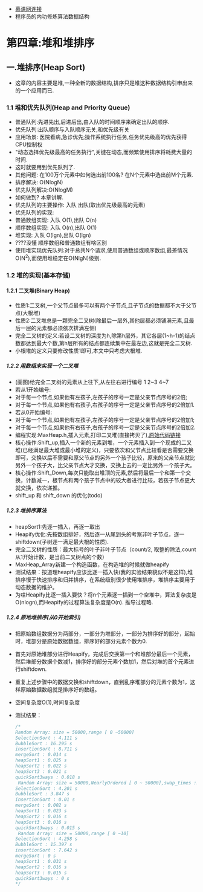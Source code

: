 + [慕课网连接](https://coding.imooc.com/class/chapter/71.html)
+ 程序员的内功修炼算法数据结构

# 第四章:堆和堆排序
## 一.堆排序(Heap Sort)
+ 这章的内容主要是堆,一种全新的数据结构,排序只是堆这种数据结构引申出来的一个应用而已.
### 1.1 堆和优先队列(Heap and Priority Queue)
+ 普通队列:先进先出,后进后出,由入队的时间顺序来确定出队的顺序.
+ 优先队列:出队顺序与入队顺序无关,和优先级有关
+ 应用场景: 医院看病,急诊优先;操作系统执行任务,任务优先级高的优先获得CPU控制权
+ "动态选择优先级最高的任务执行",关键在动态,而频繁使用排序将耗费大量的时间.
+ 这时就要用到优先队列了.
+ 其他问题: 在100万个元素中如何选出前100名? 在N个元素中选出前M个元素.
+ 排序解决: O(NlogN)
+ 优先队列解决:O(NlogM)
+ 如何做到? 本章讲解.
+ 优先队列的主要操作: 入队 出队(取出优先级最高的元素)
+ 优先队列的实现:
+ 普通数组实现: 入队 O(1),出队 O(n)
+ 顺序数组实现: 入队 O(n),出队 O(1)
+ 堆实现:       入队 O(lgn),出队 O(lgn)
+ ????没懂 顺序数组和普通数组有啥区别
+ 使用堆实现优先队列:对于总共N个请求,使用普通数组或顺序数组,最差情况O(N<sup>2</sup>),而使用堆稳定在O(NlgN)级别.
### 1.2 堆的实现(基本存储)
#### 1.2.1 二叉堆(Binary Heap)
+ 性质1:二叉树,一个父节点最多可以有两个子节点,且子节点的数据都不大于父节点(大根堆)
+ 性质2:二叉堆总是一颗完全二叉树(除最后一层外,其他层都必须铺满元素,且最后一层的元素都必须依次排满左侧)
+ 完全二叉树的定义:若设二叉树的深度为h,除第h层外，其它各层(1~h-1)的结点数都达到最大个数,第h层所有的结点都连续集中在最左边,这就是完全二叉树.
+ 小根堆的定义只要修改性质1即可,本文中只考虑大根堆.
##### 1.2.2 用数组来实现一个二叉堆

- (画图)给完全二叉树的元素从上往下,从左往右进行编号 1 2~3 4~7
- 若从1开始编号:
- 对于每一个节点,如果他有左孩子,左孩子的序号一定是父亲节点序号的2倍;
- 对于每一个节点,如果他有右孩子,右孩子的序号一定是父亲节点序号的2倍加1.
- 若从0开始编号:
- 对于每一个节点,如果他有左孩子,左孩子的序号一定是父亲节点序号的2倍加1;
- 对于每一个节点,如果他有右孩子,右孩子的序号一定是父亲节点序号的2倍加2.
- 编程实现:MaxHeap.h,插入元素,打印二叉堆(直接拷贝了),[原始代码链接](https://github.com/liuyubobobo/Play-with-Algorithms/blob/master/04-Heap/Course%20Code%20(C%2B%2B)/03-Shift-Up/main.cpp)
- 核心操作:Shift_up,插入一个新的元素到堆，一个元素插入到一个现成的二叉堆(已经满足最大堆或最小堆的定义)，只要依次和父节点比较看是否需要交换即可，交换以后不需要和原父节点的另外一个孩子比较，原来的父亲节点就比另外一个孩子大，比父亲节点大才交换，交换上去的一定比另外一个孩子大。
- 核心操作:Shift_Down,每次只能取出堆顶的元素,然后将最后一个和第一个交换，计数减一，根节点和两个孩子节点中的较大者进行比较，若孩子节点更大就交换，依次递推。
- shift_up 和 shift_down 的优化(todo)

##### 1.2.3 堆排序算法

+ heapSort1:先逐一插入，再逐一取出
+ Heapify优化:先按数组排好，然后逐一从尾到头的考察非叶子节点，逐一shiftdown(子树逐一满足最大根的性质).
+ 完全二叉树的性质：最大标号的叶子非叶子节点（count/2, 取整的除法,count从1开始计数，是当前二叉树点的个数）
+ MaxHeap_Array新建一个构造函数，在构造堆的时候就做heapify
+ 测试结果：按道理heapify应该比逐一插入快(我的实验结果貌似不是这样),堆排序慢于快速排序和归并排序，在系统级别很少使用堆排序，堆排序主要用于动态数据的维护。
+ 为啥Heapify比逐一插入要快？将n个元素逐一插到一个空堆中，算法复杂度是O(nlogn),而Heapify的过程算法复杂度是O(n). 推导过程略.

##### 1.2.4 原地堆排序(从0开始索引)

+ 把原始数组数据分为两部分，一部分为堆部分，一部分为排序好的部分，起始时，堆部分是原始数据数组，排序好的部分元素个数为0.

+ 首先对原始堆部分进行Heapify，完成后交换第一个和堆部分最后一个元素，然后堆部分数据个数减1，排序好的部分元素个数加1，然后对堆的首个元素进行shiftdown.

+ 重复上述步骤中的数据交换和shiftdown，直到乱序堆部分的元素个数为1，这样原始数据数组就是排序好的数组。

+ 空间复杂度O(1),时间复杂度

+ 测试结果：

  ```C
  /*
  Random Array: size = 50000,range [ 0 ~50000]
  SelectionSort : 4.111 s
  BubbleSort : 16.295 s
  insertionSort : 8.711 s
  mergeSort : 0.014 s
  heapSort1 : 0.025 s
  heapSort2 : 0.022 s
  heapSort3 : 0.021 s
  quickSort3ways : 0.018 s
   Random Array: size = 50000,NearlyOrdered [ 0 ~ 50000],swap_times :30
  SelectionSort : 4.201 s
  BubbleSort : 3.847 s
  insertionSort : 0.01 s
  mergeSort : 0.002 s
  heapSort1 : 0.023 s
  heapSort2 : 0.016 s
  heapSort3 : 0.016 s
  quickSort3ways : 0.015 s
   Random Array: size = 50000,range [ 0 ~10]
  SelectionSort : 4.258 s
  BubbleSort : 15.397 s
  insertionSort : 7.642 s
  mergeSort : 0 s
  heapSort1 : 0.031 s
  heapSort2 : 0.016 s
  heapSort3 : 0.015 s
  quickSort3ways : 0 s
  */
  ```

  

